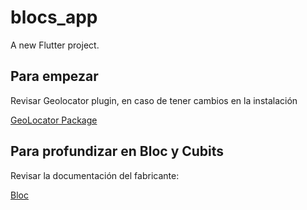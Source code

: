 # blocs_app

A new Flutter project.

## Para empezar

Revisar Geolocator plugin, en caso de tener cambios en la instalación

[GeoLocator Package](https://pub.dev/packages/geolocator)

## Para profundizar en Bloc y Cubits

Revisar la documentación del fabricante:

[Bloc](https://bloclibrary.dev/es/getting-started/)
